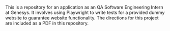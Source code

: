 This is a repository for an application as an QA Software Engineering Intern at Genesys. It involves using Playwright to write tests for a provided dummy website to guarantee website functionality. The directions for this project are included as a PDF in this repository.
